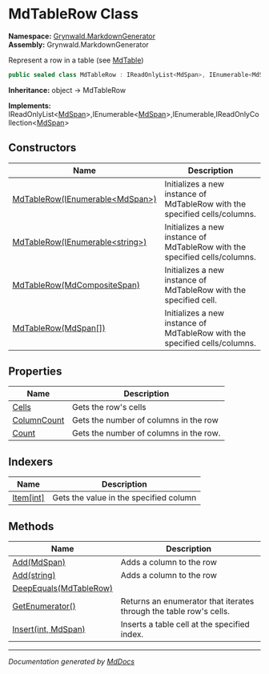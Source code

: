 ﻿<!--  
  <auto-generated>   
    The contents of this file were generated by a tool.  
    Changes to this file may be list if the file is regenerated  
  </auto-generated>   
-->

# MdTableRow Class

**Namespace:** [Grynwald.MarkdownGenerator](../index.md)  
**Assembly:** Grynwald.MarkdownGenerator

Represent a row in a table (see [MdTable](../MdTable/index.md))

```csharp
public sealed class MdTableRow : IReadOnlyList<MdSpan>, IEnumerable<MdSpan>, IEnumerable, IReadOnlyCollection<MdSpan>
```

**Inheritance:** object → MdTableRow

**Implements:** IReadOnlyList\<[MdSpan](../MdSpan/index.md)\>,IEnumerable\<[MdSpan](../MdSpan/index.md)\>,IEnumerable,IReadOnlyCollection\<[MdSpan](../MdSpan/index.md)\>

## Constructors

| Name                                                                                   | Description                                                                 |
| -------------------------------------------------------------------------------------- | --------------------------------------------------------------------------- |
| [MdTableRow(IEnumerable\<MdSpan\>)](constructors/index.md#mdtablerowienumerablemdspan) | Initializes a new instance of MdTableRow with the specified cells\/columns. |
| [MdTableRow(IEnumerable\<string\>)](constructors/index.md#mdtablerowienumerablestring) | Initializes a new instance of MdTableRow with the specified cells\/columns. |
| [MdTableRow(MdCompositeSpan)](constructors/index.md#mdtablerowmdcompositespan)         | Initializes a new instance of MdTableRow with the specified cell.           |
| [MdTableRow(MdSpan\[\])](constructors/index.md#mdtablerowmdspan)                       | Initializes a new instance of MdTableRow with the specified cells\/columns. |

## Properties

| Name                                     | Description                            |
| ---------------------------------------- | -------------------------------------- |
| [Cells](properties/Cells.md)             | Gets the row's cells                   |
| [ColumnCount](properties/ColumnCount.md) | Gets the number of columns in the row  |
| [Count](properties/Count.md)             | Gets the number of columns in the row. |

## Indexers

| Name                            | Description                            |
| ------------------------------- | -------------------------------------- |
| [Item\[int\]](indexers/Item.md) | Gets the value in the specified column |

## Methods

| Name                                            | Description                                                        |
| ----------------------------------------------- | ------------------------------------------------------------------ |
| [Add(MdSpan)](methods/Add.md#addmdspan)         | Adds a column to the row                                           |
| [Add(string)](methods/Add.md#addstring)         | Adds a column to the row                                           |
| [DeepEquals(MdTableRow)](methods/DeepEquals.md) |                                                                    |
| [GetEnumerator()](methods/GetEnumerator.md)     | Returns an enumerator that iterates through the table row's cells. |
| [Insert(int, MdSpan)](methods/Insert.md)        | Inserts a table cell at the specified index.                       |

___

*Documentation generated by [MdDocs](https://github.com/ap0llo/mddocs)*
